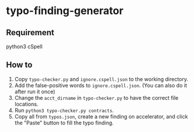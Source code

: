 # typo-finding-generator

## Requirement
python3
cSpell

## How to
1. Copy `typo-checker.py` and `ignore.cspell.json` to the working directory.
2. Add the false-positive words to `ignore.cspell.json`. (You can also do it after run it once)
3. Change the `acct_dirname` in `typo-checker.py` to have the correct file locations.
4. Run `python3 typo-checker.py contracts`.
5. Copy all from `typos.json`, create a new finding on accelerator, and click the "Paste" button to fill the typo finding.
